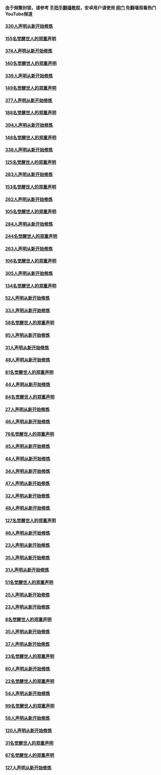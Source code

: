 #### 由于频繁封锁，请参考 [手把手翻墙教程](https://github.com/gfw-breaker/guides/wiki/)，安卓用户请使用 [网门](https://github.com/gfw-breaker/nogfw/blob/master/dl.md?t=05281000) 免翻墙观看热门YouTube频道 

#### [330人声明从新开始修炼](../pages/91/426139.md?t=05281000) 

#### [155名觉醒世人的郑重声明](../pages/91/426138.md?t=05281000) 

#### [374人声明从新开始修炼](../pages/91/425811.md?t=05281000) 

#### [140名觉醒世人的郑重声明](../pages/91/425810.md?t=05281000) 

#### [339人声明从新开始修炼](../pages/91/425690.md?t=05281000) 

#### [149名觉醒世人的郑重声明](../pages/91/425689.md?t=05281000) 

#### [377人声明从新开始修炼](../pages/91/424867.md?t=05281000) 

#### [188名觉醒世人的郑重声明](../pages/91/424866.md?t=05281000) 

#### [394人声明从新开始修炼](../pages/91/423914.md?t=05281000) 

#### [148名觉醒世人的郑重声明](../pages/91/423913.md?t=05281000) 

#### [338人声明从新开始修炼](../pages/91/423540.md?t=05281000) 

#### [125名觉醒世人的郑重声明](../pages/91/423539.md?t=05281000) 

#### [283人声明从新开始修炼](../pages/91/423296.md?t=05281000) 

#### [153名觉醒世人的郑重声明](../pages/91/423295.md?t=05281000) 

#### [262人声明从新开始修炼](../pages/91/423004.md?t=05281000) 

#### [105名觉醒世人的郑重声明](../pages/91/423003.md?t=05281000) 

#### [284人声明从新开始修炼](../pages/91/422707.md?t=05281000) 

#### [244名觉醒世人的郑重声明](../pages/91/422706.md?t=05281000) 

#### [263人声明从新开始修炼](../pages/91/422553.md?t=05281000) 

#### [106名觉醒世人的郑重声明](../pages/91/422552.md?t=05281000) 

#### [305人声明从新开始修炼](../pages/91/422153.md?t=05281000) 

#### [134名觉醒世人的郑重声明](../pages/91/422152.md?t=05281000) 

#### [52人声明从新开始修炼](../pages/91/421846.md?t=05281000) 

#### [33人声明从新开始修炼](../pages/91/421804.md?t=05281000) 

#### [58名觉醒世人的郑重声明](../pages/91/421845.md?t=05281000) 

#### [85人声明从新开始修炼](../pages/91/421769.md?t=05281000) 

#### [31人声明从新开始修炼](../pages/91/421763.md?t=05281000) 

#### [48人声明从新开始修炼](../pages/91/421605.md?t=05281000) 

#### [81名觉醒世人的郑重声明](../pages/91/421656.md?t=05281000) 

#### [44人声明从新开始修炼](../pages/91/421544.md?t=05281000) 

#### [84名觉醒世人的郑重声明](../pages/91/421543.md?t=05281000) 

#### [27人声明从新开始修炼](../pages/91/421465.md?t=05281000) 

#### [46人声明从新开始修炼](../pages/91/421454.md?t=05281000) 

#### [76名觉醒世人的郑重声明](../pages/91/421453.md?t=05281000) 

#### [45人声明从新开始修炼](../pages/91/421452.md?t=05281000) 

#### [44人声明从新开始修炼](../pages/91/421422.md?t=05281000) 

#### [34人声明从新开始修炼](../pages/91/421322.md?t=05281000) 

#### [47人声明从新开始修炼](../pages/91/421264.md?t=05281000) 

#### [32人声明从新开始修炼](../pages/91/421225.md?t=05281000) 

#### [48人声明从新开始修炼](../pages/91/421202.md?t=05281000) 

#### [127名觉醒世人的郑重声明](../pages/91/421224.md?t=05281000) 

#### [46人声明从新开始修炼](../pages/91/421203.md?t=05281000) 

#### [23人声明从新开始修炼](../pages/91/421138.md?t=05281000) 

#### [35人声明从新开始修炼](../pages/91/421122.md?t=05281000) 

#### [31人声明从新开始修炼](../pages/91/421081.md?t=05281000) 

#### [51名觉醒世人的郑重声明](../pages/91/421080.md?t=05281000) 

#### [25人声明从新开始修炼](../pages/91/421020.md?t=05281000) 

#### [23人声明从新开始修炼](../pages/91/420884.md?t=05281000) 

#### [8名觉醒世人的郑重声明](../pages/91/420883.md?t=05281000) 

#### [35人声明从新开始修炼](../pages/91/420809.md?t=05281000) 

#### [37人声明从新开始修炼](../pages/91/420766.md?t=05281000) 

#### [23名觉醒世人的郑重声明](../pages/91/420765.md?t=05281000) 

#### [60人声明从新开始修炼](../pages/91/420727.md?t=05281000) 

#### [22名觉醒世人的郑重声明](../pages/91/420726.md?t=05281000) 

#### [54人声明从新开始修炼](../pages/91/420529.md?t=05281000) 

#### [99名觉醒世人的郑重声明](../pages/91/420528.md?t=05281000) 

#### [58人声明从新开始修炼](../pages/91/420198.md?t=05281000) 

#### [120人声明从新开始修炼](../pages/91/420141.md?t=05281000) 

#### [31名觉醒世人的郑重声明](../pages/91/420197.md?t=05281000) 

#### [67名觉醒世人的郑重声明](../pages/91/420140.md?t=05281000) 

#### [127人声明从新开始修炼](../pages/91/420082.md?t=05281000) 

